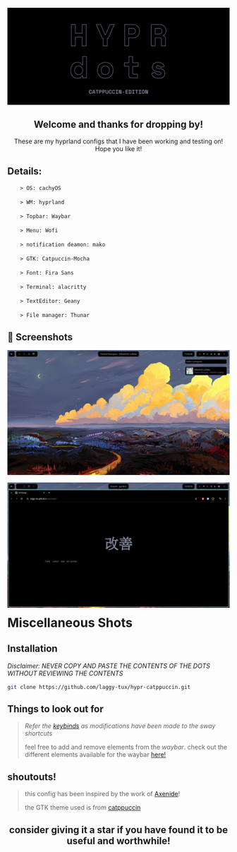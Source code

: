 <p align="center">
    <img width="750" src="https://github.com/laggy-tux/hypr-catppuccin/blob/main/readme-files/main-image.png" 
</p>   

<div align="center">

## Welcome and thanks for dropping by!

These are my hyprland configs that I have been working and testing on! Hope you like it!

</div>


## Details:

```
    > OS: cachyOS
 
    > WM: hyprland
    
    > Topbar: Waybar
    
    > Menu: Wofi

    > notification deamon: mako

    > GTK: Catpuccin-Mocha

    > Font: Fira Sans

    > Terminal: alacritty

    > TextEditor: Geany

    > File manager: Thunar
```

## 📸 Screenshots
<p align="center">
    <img width="900" src="https://github.com/laggy-tux/hypr-catppuccin/blob/main/readme-files/hypr-1.png" 
</p> 

<p align="center">
    <img width="900" src="https://github.com/laggy-tux/hypr-catppuccin/blob/main/readme-files/hypr-2.png" 
</p>


<details>
  <summary style="display: inline-block; font-size: 2em; font-weight: bold; cursor: pointer;">
    Miscellaneous Shots
  </summary>

  **Launcher:**

  ![menu](https://github.com/user-attachments/assets/b95b6253-3fc0-42c9-9608-3d10284ada2a)

  **PowerMenu:**

  ![wewe](https://github.com/user-attachments/assets/316363dd-2173-4011-ab59-915b487f0002)

</details>


## Installation

*Disclaimer: NEVER COPY AND PASTE THE CONTENTS OF THE DOTS WITHOUT REVIEWING THE CONTENTS*

```bash
git clone https://github.com/laggy-tux/hypr-catppuccin.git
```

##

## Things to look out for

> *Refer the [keybinds](https://github.com/laggy-tux/hypr-catppuccin/blob/main/config/hypr/config/keybinds.conf) as modifications have been made to the sway shortcuts*
>
> feel free to add and remove elements from the *waybar*. check out the different elements available for the waybar [here!](https://github.com/laggy-tux/hypr-catppuccin/blob/main/config/waybar/config.jsonc)
>

## shoutouts!
> this config has been inspired by the work of [Axenide](https://github.com/Axenide)!
>
> the GTK theme used is from [catppuccin](https://github.com/catppuccin/gtk)


##

<div align="center">
    
## consider giving it a star if you have found it to be useful and worthwhile!

</div>

